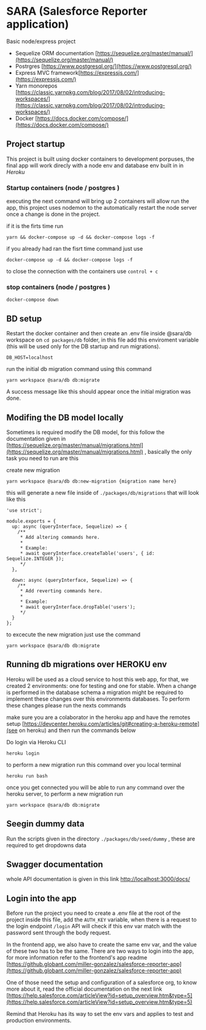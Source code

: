 # SARA (Salesforce Reporter application)

Basic node/express project

- Sequelize ORM documentation [https://sequelize.org/master/manual/](https://sequelize.org/master/manual/) 
- Postrgres  [https://www.postgresql.org/](https://www.postgresql.org/) 
- Express MVC framework[https://expressjs.com/](https://expressjs.com/)
- Yarn monorepos [https://classic.yarnpkg.com/blog/2017/08/02/introducing-workspaces/](https://classic.yarnpkg.com/blog/2017/08/02/introducing-workspaces/) 
- Docker [https://docs.docker.com/compose/](https://docs.docker.com/compose/) 

## Project startup

This project is built using docker containers to development porpuses, the final app will work direcly with a node env and database env built in in *Heroku*

### Startup containers (node / postgres )

executing the next command will bring up 2 containers will allow run the app, this project uses nodemon to the automatically restart the node server once a change is done in the project.

if it is the firts time run
```
yarn && docker-compose up -d && docker-compose logs -f
```  

if you already had ran the fisrt time command just use
```
docker-compose up -d && docker-compose logs -f
```  

to close the connection with the containers use `control + c`

### stop containers (node / postgres )

```
docker-compose down
```

## BD setup

Restart the docker container and then create an .env file  inside @sara/db workspace on `cd packages/db` folder, in this file add this enviroment variable (this will be used only for the DB startup and run migrations).

```
DB_HOST=localhost
```

run the initial db migration command using this command
  
```
yarn workspace @sara/db db:migrate
```

A success message like this should appear once the initial migration was done.

## Modifing the DB model locally

Sometimes is required modify the DB model, for this follow the documentation given in [https://sequelize.org/master/manual/migrations.html](https://sequelize.org/master/manual/migrations.html) , basically the only task you need to run are this 

create new migration

```
yarn workspace @sara/db db:new-migration {migration name here}
``` 

this will generate a new file inside of `./packages/db/migrations` that will look like this 

```
'use strict';

module.exports = {
  up: async (queryInterface, Sequelize) => {
    /**
     * Add altering commands here.
     *
     * Example:
     * await queryInterface.createTable('users', { id: Sequelize.INTEGER });
     */
  },

  down: async (queryInterface, Sequelize) => {
    /**
     * Add reverting commands here.
     *
     * Example:
     * await queryInterface.dropTable('users');
     */
  }
};

```

to excecute the new  migration just use the command 

```
yarn workspace @sara/db db:migrate
```

##  Running db migrations over HEROKU env

Heroku will be used as a cloud service to host this web app, for that, we created 2 environments: one for testing and one for stable. When a change is performed in the database schema a migration might be required to implement these changes over this environments databases. To perform these changes please run the nexts commands

make sure you are a colaborator in the heroku app and have the remotes setup [https://devcenter.heroku.com/articles/git#creating-a-heroku-remote](see on heroku) and then run the commands below 

Do login via Heroku CLI

```
heroku login
```

to perform a new migration run this command over you local terminal

```
heroku run bash
```

once you get connected you will be able to run any command over the heroku server, to perform a new migration run

```
yarn workspace @sara/db db:migrate
```


## Seegin dummy data

Run the scripts given in the directory `./packages/db/seed/dummy` , these are required to get dropdowns data


## Swagger  documentation

  whole API documentation is given in this link [http://localhost:3000/docs/](http://localhost:3000/docs/) 


## Login into the app

  Before run the project you need to create a .env file at the root of the project inside this file, add the `AUTH_KEY` variable, when there is a request to the login endpoint `/login` API will check if this env var match with the password sent through the body request.

  In the frontend app, we also have to create the same env var, and the value of these two has to be the same.
  There are two ways to login into the app, for more information refer to the frontend's app readme [https://github.globant.com/miller-gonzalez/salesforce-reporter-app](https://github.globant.com/miller-gonzalez/salesforce-reporter-app)

  One of those need the setup and configuration of a salesforce org, to know more about it, read the official documentation on the next link [https://help.salesforce.com/articleView?id=setup_overview.htm&type=5](https://help.salesforce.com/articleView?id=setup_overview.htm&type=5)

  Remind that Heroku has its way to set the env vars and applies to test and production environments.
